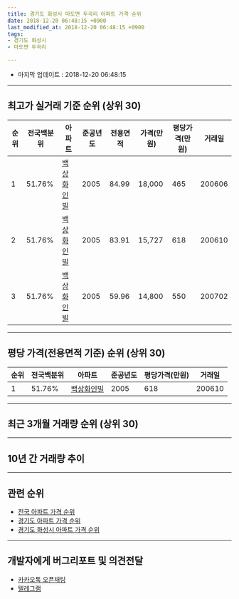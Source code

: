 ```yaml
---
title: 경기도 화성시 마도면 두곡리 아파트 가격 순위
date: 2018-12-20 06:48:15 +0900
last_modified_at: 2018-12-20 06:48:15 +0900
tags:
- 경기도 화성시
- 마도면 두곡리

---
```


* 마지막 업데이트 : 2018-12-20 06:48:15

---

## 최고가 실거래 기준 순위 (상위 30)


|순위|전국백분위|아파트|준공년도|전용면적|가격(만원)|평당가격(만원)|거래일|
|---|---|---|---|---|---|---|---|
|1|51.76%|[백상화인빌](https://search.naver.com/search.naver?query=%EA%B2%BD%EA%B8%B0%EB%8F%84+%ED%99%94%EC%84%B1%EC%8B%9C+%EB%A7%88%EB%8F%84%EB%A9%B4+%EB%91%90%EA%B3%A1%EB%A6%AC+%EB%B0%B1%EC%83%81%ED%99%94%EC%9D%B8%EB%B9%8C)|2005|84.99|18,000|465|200606|
|2|51.76%|[백상화인빌](https://search.naver.com/search.naver?query=%EA%B2%BD%EA%B8%B0%EB%8F%84+%ED%99%94%EC%84%B1%EC%8B%9C+%EB%A7%88%EB%8F%84%EB%A9%B4+%EB%91%90%EA%B3%A1%EB%A6%AC+%EB%B0%B1%EC%83%81%ED%99%94%EC%9D%B8%EB%B9%8C)|2005|83.91|15,727|618|200610|
|3|51.76%|[백상화인빌](https://search.naver.com/search.naver?query=%EA%B2%BD%EA%B8%B0%EB%8F%84+%ED%99%94%EC%84%B1%EC%8B%9C+%EB%A7%88%EB%8F%84%EB%A9%B4+%EB%91%90%EA%B3%A1%EB%A6%AC+%EB%B0%B1%EC%83%81%ED%99%94%EC%9D%B8%EB%B9%8C)|2005|59.96|14,800|550|200702|


---

## 평당 가격(전용면적 기준) 순위 (상위 30)


|순위|전국백분위|아파트|준공년도|평당가격(만원)|거래일|
|---|---|---|---|---|---|
|1|51.76%|[백상화인빌](https://search.naver.com/search.naver?query=%EA%B2%BD%EA%B8%B0%EB%8F%84+%ED%99%94%EC%84%B1%EC%8B%9C+%EB%A7%88%EB%8F%84%EB%A9%B4+%EB%91%90%EA%B3%A1%EB%A6%AC+%EB%B0%B1%EC%83%81%ED%99%94%EC%9D%B8%EB%B9%8C)|2005|618|200610|


---

## 최근 3개월 거래량 순위 (상위 30)


<div style="width:100%;">
    <canvas id="deal_count_ranking" height="250"></canvas>
</div>


<script>
new Chart(document.getElementById("deal_count_ranking"), {
    type: 'horizontalBar',
    data: {
        labels: ['백상화인빌'],
        datasets: [{
            label: '실거래 수',
            data: [2],
            borderColor: "rgba(255, 0, 128, 1)",
            backgroundColor: "rgba(255, 0, 128, 0.5)",
            fill: false,
        }]
    },
    options: {
        responsive: true,
        title: {
            display: true,
            text: '최근 3개월 거래량 순위'
        },
        tooltips: {
            mode: 'index',
            intersect: false,
            callbacks: {
                title: function(tooltipItems, data) {
                    return "실거래 수:";
                },
                label: function(tooltipItem, data) {
                    return data.labels[tooltipItem.index] + ": " + tooltipItem.xLabel;
                }
            }
        },
        hover: {
            mode: 'nearest',
            intersect: true
        },
        scales: {
            xAxes: [{
                display: true,
                scaleLabel: {
                    display: true,
                    labelString: '실거래 수'
                },
                ticks: {
                    suggestedMin: 0,
                }
            }],
            yAxes: [{
                display: true,
                ticks: {
                    autoSkip: false,
                    callback: function(value, index, values) {
                        if (value.length > 15)
                            return value.substr(0, 13) + "...";
                        else
                            return value;
                    }
                },
                scaleLabel: {
                    display: false,
                }
            }]
        }
    }
});

</script>


---

## 10년 간 거래량 추이


<div style="width:100%;">
    <canvas id="deal_progress" height="250"></canvas>
</div>

<script>
new Chart(document.getElementById("deal_progress"), {
    type: 'line',
    data: {
        labels: ['200812','200901','200902','200903','200904','200905','200906','200907','200908','200909','200910','200911','200912','201001','201002','201003','201004','201005','201006','201007','201008','201009','201010','201011','201012','201101','201102','201103','201104','201105','201106','201107','201108','201109','201110','201111','201112','201201','201202','201203','201204','201205','201206','201207','201208','201209','201210','201211','201212','201301','201302','201303','201304','201305','201306','201307','201308','201309','201310','201311','201312','201401','201402','201403','201404','201405','201406','201407','201408','201409','201410','201411','201412','201501','201502','201503','201504','201505','201506','201507','201508','201509','201510','201511','201512','201601','201602','201603','201604','201605','201606','201607','201608','201609','201610','201611','201612','201701','201702','201703','201704','201705','201706','201707','201708','201709','201710','201711','201712','201801','201802','201803','201804','201805','201806','201807','201808','201809','201810','201811','201812'],
        datasets: [{
            label: '실거래 수',
            pointRadius: 1,
            data: [0, 1, 3, 0, 2, 1, 0, 0, 1, 1, 3, 1, 0, 0, 1, 0, 1, 0, 3, 2, 4, 0, 1, 2, 1, 0, 1, 1, 0, 0, 3, 0, 3, 2, 2, 0, 2, 0, 1, 3, 1, 1, 1, 1, 2, 1, 1, 0, 3, 0, 1, 0, 0, 1, 1, 0, 2, 1, 2, 1, 1, 3, 0, 2, 0, 0, 0, 0, 0, 0, 3, 0, 0, 1, 0, 2, 0, 2, 1, 0, 0, 0, 4, 1, 0, 2, 1, 1, 1, 0, 0, 3, 0, 1, 0, 0, 0, 0, 1, 1, 1, 1, 1, 1, 0, 2, 0, 1, 0, 0, 0, 0, 2, 1, 1, 0, 0, 1, 2, 0, 0],
            borderColor: "rgba(255, 201, 14, 1)",
            backgroundColor: "rgba(255, 201, 14, 0.5)",
            fill: true,
        }]
    },
    options: {
        responsive: true,
        title: {
            display: true,
            text: '10년간 거래량 추이'
        },
        tooltips: {
            mode: 'index',
            intersect: false,
        },
        hover: {
            mode: 'nearest',
            intersect: true
        },
        scales: {
            xAxes: [{
                display: true,
                scaleLabel: {
                    display: true,
                    labelString: '년/월'
                }
            }],
            yAxes: [{
                display: true,
                ticks: {
                    suggestedMin: 0,
                },
                scaleLabel: {
                    display: true,
                    labelString: '실거래 수'
                }
            }]
        }
    }
});

</script>


---

## 관련 순위

- [전국 아파트 가격 순위](https://inasie.github.io/apt-ranking/전국)
- [경기도 아파트 가격 순위](https://inasie.github.io/apt-ranking/경기도)
- [경기도 화성시 아파트 가격 순위](https://inasie.github.io/apt-ranking/경기도-화성시)


---

## 개발자에게 버그리포트 및 의견전달

- [카카오톡 오픈채팅](https://open.kakao.com/o/gLJUAP4)
- [텔레그램](https://t.me/inasie)

